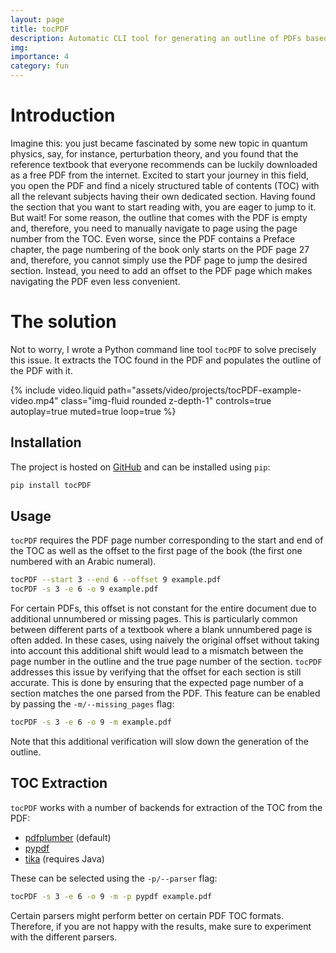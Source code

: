 ```yaml
---
layout: page
title: tocPDF
description: Automatic CLI tool for generating an outline of PDFs based on the its table of contents. 
img:
importance: 4
category: fun
---
```


# Introduction
Imagine this: you just became fascinated by some new topic in quantum physics, say, for instance, perturbation theory, and you found that the reference textbook that everyone recommends can be luckily downloaded as a free PDF from the internet. Excited to start your journey in this field, you open the PDF and find a nicely structured table of contents (TOC) with all the relevant subjects having their own dedicated section. Having found the section that you want to start reading with, you are eager to jump to it. But wait! For some reason, the outline that comes with the PDF is empty and, therefore, you need to manually navigate to page using the page number from the TOC. Even worse, since the PDF contains a Preface chapter, the page numbering of the book only starts on the PDF page 27 and, therefore, you cannot simply use the PDF page to jump the desired section. Instead, you need to add an offset to the PDF page which makes navigating the PDF even less convenient.

# The solution
Not to worry, I wrote a Python command line tool `tocPDF` to solve precisely this issue. It extracts the TOC found in the PDF and populates the outline of the PDF with it.

{% include video.liquid path="assets/video/projects/tocPDF-example-video.mp4" class="img-fluid rounded z-depth-1" controls=true autoplay=true muted=true loop=true %}

## Installation
The project is hosted on [GitHub](github.com/kszenes/tocPDF) and can be installed using `pip`:
```sh
pip install tocPDF
```
## Usage
`tocPDF` requires the PDF page number corresponding to the start and end of the TOC as well as the offset to the first page of the book (the first one numbered with an Arabic numeral). 
```sh
tocPDF --start 3 --end 6 --offset 9 example.pdf
tocPDF -s 3 -e 6 -o 9 example.pdf
```
For certain PDFs, this offset is not constant for the entire document due to additional unnumbered or missing pages. This is particularly common between different parts of a textbook where a blank unnumbered page is often added. In these cases, using naively the original offset without taking into account this additional shift would lead to a mismatch between the page number in the outline and the true page number of the section. `tocPDF` addresses this issue by verifying that the offset for each section is still accurate. This is done by ensuring that the expected page number of a section matches the one parsed from the PDF. This feature can be enabled by passing the `-m/--missing_pages` flag:
```sh
tocPDF -s 3 -e 6 -o 9 -m example.pdf
```
Note that this additional verification will slow down the generation of the outline.
## TOC Extraction
`tocPDF` works with a number of backends for extraction of the TOC from the PDF:
- [pdfplumber](https://github.com/jsvine/pdfplumber) (default)
- [pypdf](https://github.com/py-pdf/pypdf)
- [tika](https://github.com/chrismattmann/tika-python) (requires Java)

These can be selected using the `-p/--parser` flag:
```sh
tocPDF -s 3 -e 6 -o 9 -m -p pypdf example.pdf
```
Certain parsers might perform better on certain PDF TOC formats. Therefore, if you are not happy with the results, make sure to experiment with the different parsers.
